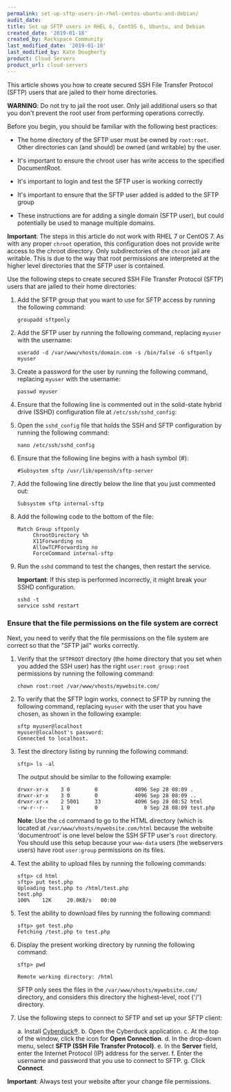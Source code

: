 ```yaml
---
permalink: set-up-sftp-users-in-rhel-centos-ubuntu-and-debian/
audit_date:
title: Set up SFTP users in RHEL 6, CentOS 6, Ubuntu, and Debian
created_date: '2019-01-18'
created_by: Rackspace Community
last_modified_date: '2019-01-18'
last_modified_by: Kate Dougherty
product: Cloud Servers
product_url: cloud-servers
---
```


This article shows you how to create secured SSH File Transfer Protocol (SFTP) users that are jailed to their home directories.

**WARNING**: Do not try to jail the root user. Only jail additional users so that you don't prevent the root user from performing operations correctly.

Before you begin, you should be familiar with the following best practices:

- The home directory of the SFTP user must be owned by `root:root`. Other directories 
  can (and should) be owned (and writable) by the user.

- It's important to ensure the chroot user has write access to the specified DocumentRoot.

- It's important to login and test the SFTP user is working correctly

- It's important to ensure that the SFTP user added is added to the SFTP group

- These instructions are for adding a single domain (SFTP user), but could potentially 
  be used to manage multiple domains.

**Important**: The steps in this article do not work with RHEL 7 or CentOS 7. As with any proper `chroot` operation, this configuration does not provide write access to the chroot directory. Only subdirectories of the `chroot` jail are writable. This is due to the way that root permissions are interpreted at the higher level directories that the SFTP user is contained. 

Use the following steps to create secured SSH File Transfer Protocol (SFTP) users that are jailed to their home directories:

1. Add the SFTP group that you want to use for SFTP access by running the following command:

       groupadd sftponly

2. Add the SFTP user by running the following command, replacing `myuser` with the username:

       useradd -d /var/www/vhosts/domain.com -s /bin/false -G sftponly myuser

3. Create a password for the user by running the following command, replacing `myuser` with the username:

       passwd myuser

4. Ensure that the following line is commented out in the solid-state hybrid drive (SSHD) configuration file at `/etc/ssh/sshd_config`:



5. Open the `sshd_config` file that holds the SSH and SFTP configuration by running the following command:

       nano /etc/ssh/sshd_config

6. Ensure that the following line begins with a hash symbol (#):

       #Subsystem sftp /usr/lib/openssh/sftp-server

7. Add the following line directly below the line that you just commented out:

       Subsystem sftp internal-sftp 
 
8. Add the following code to the bottom of the file:

       Match Group sftponly
            ChrootDirectory %h
            X11Forwarding no
            AllowTCPForwarding no
            ForceCommand internal-sftp

9. Run the `sshd` command to test the changes, then restart the service. 

   **Important**: If this step is performed incorrectly, it might break your SSHD configuration.

       sshd -t
       service sshd restart

### Ensure that the file permissions on the file system are correct

Next, you need to verify that the file permissions on the file system are correct so that the "SFTP jail" works correctly.

1. Verify that the `SFTPROOT` directory (the home directory that you set when you added the SSH user) has the right `user:root group:root` permissions by running the following command:

       chown root:root /var/www/vhosts/mywebsite.com/

2. To verify that the SFTP login works, connect to SFTP by running the following command, replacing `myuser` with the user that you have chosen, as shown in the following example:

       sftp myuser@localhost
       myuser@localhost's password:
       Connected to localhost.

3. Test the directory listing by running the following command:

       sftp> ls -al

   The output should be similar to the following example:

       drwxr-xr-x    3 0        0            4096 Sep 28 08:09 .
       drwxr-xr-x    3 0        0            4096 Sep 28 08:09 ..
       drwxr-xr-x    2 5001     33           4096 Sep 28 08:52 html
       -rw-r--r--    1 0        0               0 Sep 28 08:09 test.php

   **Note**: Use the `cd` command to go to the HTML directory (which is located at `/var/www/vhosts/mywebsite.com/html` 
   because the website 'documentroot' is one level below the SSH SFTP user's `root` directory. You should use this setup 
   because your `www-data` users (the webservers users) have root `user:group` permissions on its files.

4. Test the ability to upload files by running the following commands:

       sftp> cd html
       sftp> put test.php
       Uploading test.php to /html/test.php
       test.php                                                                                                                                                                                                                                        
       100%    12K     20.0KB/s   00:00

5. Test the ability to download files by running the following command:

       sftp> get test.php
       Fetching /test.php to test.php

6. Display the present working directory by running the following command:

       sftp> pwd

       Remote working directory: /html

   SFTP only sees the files in the `/var/www/vhosts/mywebsite.com/` directory, and considers 
   this directory the highest-level, root ('/') directory.

7. Use the following steps to connect to SFTP and set up your SFTP client:

   a. Install [Cyberduck&reg;](https://cyberduck.io/download/).
   b. Open the Cyberduck application.
   c. At the top of the window, click the icon for **Open Connection**.
   d. In the drop-down menu, select **SFTP (SSH File Transfer Protocol)**. 
   e. In the **Server** field, enter the Internet Protocol (IP) address for the server.
   f. Enter the username and password that you use to connect to SFTP. 
   g. Click **Connect**.

**Important**: Always test your website after your change file permissions.
